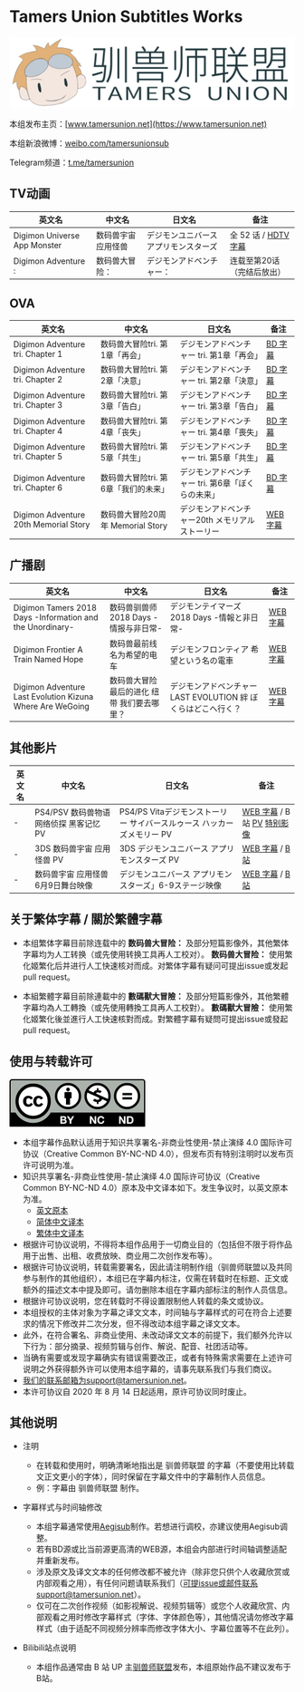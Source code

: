 # Tamers Union Subtitles Works

![](./logo.png)

本组发布主页：[www.tamersunion.net](https://www.tamersunion.net)

本组新浪微博：[weibo.com/tamersunionsub](https://weibo.com/tamersunionsub)

Telegram频道：[t.me/tamersunion](https://t.me/tamersunion)

## TV动画

| 英文名                           | 中文名                 | 日文名                            | 备注                                             |
| ------------------------------- | ---------------------- | -------------------------------- | ------------------------------------------------ |
| Digimon Universe App Monster    | 数码兽宇宙 应用怪兽      | デジモンユニバース アプリモンスターズ  | 全 52 话 / [HDTV 字幕](./Digimon_Universe_App_Monster) |
| Digimon Adventure :             | 数码兽大冒险：          | デジモンアドベンチャー：               | 连载至第20话（完结后放出）                                         |

## OVA
| 英文名                         | 中文名                  | 日文名                                 | 备注                                                         |
| ------------------------------ | ----------------------- | -------------------------------------- | ------------------------------------------------------------ |
| Digimon Adventure tri. Chapter 1  | 数码兽大冒险tri. 第1章「再会」       | デジモンアドベンチャー tri. 第1章「再会」| [BD 字幕](./Digimon_Adventure_tri_Chapter_1) |
| Digimon Adventure tri. Chapter 2  | 数码兽大冒险tri. 第2章「决意」       | デジモンアドベンチャー tri. 第2章「決意」| [BD 字幕](./Digimon_Adventure_tri_Chapter_2) |
| Digimon Adventure tri. Chapter 3  | 数码兽大冒险tri. 第3章「告白」       | デジモンアドベンチャー tri. 第3章「告白」| [BD 字幕](./Digimon_Adventure_tri_Chapter_3) |
| Digimon Adventure tri. Chapter 4  | 数码兽大冒险tri. 第4章「丧失」       | デジモンアドベンチャー tri. 第4章「喪失」| [BD 字幕](./Digimon_Adventure_tri_Chapter_4) |
| Digimon Adventure tri. Chapter 5  | 数码兽大冒险tri. 第5章「共生」       | デジモンアドベンチャー tri. 第5章「共生」| [BD 字幕](./Digimon_Adventure_tri_Chapter_5) |
| Digimon Adventure tri. Chapter 6  | 数码兽大冒险tri. 第6章「我们的未来」  | デジモンアドベンチャー tri. 第6章「ぼくらの未来」| [BD 字幕](./Digimon_Adventure_tri_Chapter_6) |
| Digimon Adventure 20th Memorial Story | 数码兽大冒险20周年 Memorial Story | デジモンアドベンチャー20th メモリアルストーリー | [WEB 字幕](./Digimon_Adventure_20th_Memorial_Story) |

## 广播剧
| 英文名                              | 中文名                              | 日文名                    | 备注                                       |
| -------------------------------- | -------------------------------- | ---------------------- | ---------------------------------------- |
| Digimon Tamers 2018 Days -Information and the Unordinary-            | 数码兽驯兽师 2018 Days -情报与非日常-               | デジモンテイマーズ2018 Days -情報と非日常-                   | [WEB 字幕](./Digimon_Tamers_2018_Days_Information_and_the_Unordinary) |
| Digimon Frontier A Train Named Hope   | 数码兽最前线 名为希望的电车               | デジモンフロンティア 希望という名の電車                  | [WEB 字幕](./Digimon_Frontier_A_Train_Named_Hope) |
| Digimon Adventure Last Evolution Kizuna Where Are WeGoing   | 数码兽大冒险 最后的进化 纽带 我们要去哪里？             | デジモンアドベンチャー LAST EVOLUTION 絆 ぼくらはどこへ行く？          | [WEB 字幕](./Digimon_Adventure_Last_Evolution_Kizuna_Where_Are_We_Going) |

## 其他影片

| 英文名                              | 中文名                              | 日文名                    | 备注                                       |
| -------------------------------- | -------------------------------- | ---------------------- | ---------------------------------------- |
| -            | PS4/PSV 数码兽物语 网络侦探 黑客记忆 PV                  | PS4/PS Vitaデジモンストーリー サイバースルゥース ハッカーズメモリー PV                   | [WEB 字幕](./PS4PSV_Digimon_Story_Cyber_Sleuth_Hackers_Memory_PV) / B 站 [PV](https://www.bilibili.com/video/av17216908/)  [特别影像](http://www.bilibili.com/video/av15941715/) |
| - | 3DS 数码兽宇宙 应用怪兽 PV                    | 3DS デジモンユニバース アプリモンスターズ PV            | [WEB 字幕](./3DS_Digimon_Universe_App_Monster_PV) / [B 站](http://www.bilibili.com/video/av5679135)  |
| -                | 数码兽宇宙 应用怪兽 6月9日舞台映像                             | デジモンユニバース アプリモンスターズ」6-9ステージ映像                 | [WEB 字幕](./Digimon_Universe_App_Monster_Stage) / [B 站](https://www.bilibili.com/video/av13745318) |


## 关于繁体字幕 / 關於繁體字幕

- 本组繁体字幕目前除连载中的 **数码兽大冒险：** 及部分短篇影像外，其他繁体字幕均为人工转换（或先使用转换工具再人工校对）。 **数码兽大冒险：** 使用繁化姬繁化后并进行人工快速核对而成。对繁体字幕有疑问可提出issue或发起pull request。

- 本組繁體字幕目前除連載中的 **數碼獸大冒險：** 及部分短篇影像外，其他繁體字幕均為人工轉換（或先使用轉換工具再人工校對）。 **數碼獸大冒險：** 使用繁化姬繁化後並進行人工快速核對而成。對繁體字幕有疑問可提出issue或發起pull request。


## 使用与转载许可

[![by-nc-nd](./by-nc-nd-4.0.svg)](https://creativecommons.org/licenses/by-nc-nd/4.0/deed.zh)

* 本组字幕作品默认适用于知识共享署名-非商业性使用-禁止演绎 4.0 国际许可协议（Creative Common BY-NC-ND 4.0），但发布页有特别注明时以发布页许可说明为准。
* 知识共享署名-非商业性使用-禁止演绎 4.0 国际许可协议（Creative Common BY-NC-ND 4.0）原本及中文译本如下。发生争议时，以英文原本为准。
  - [英文原本](https://creativecommons.org/licenses/by-nc-nd/4.0/)
  - [简体中文译本](https://creativecommons.org/licenses/by-nc-nd/4.0/deed.zh)
  - [繁体中文译本](https://creativecommons.org/licenses/by-nc-nd/4.0/deed.zh_TW)
* 根据许可协议说明，不得将本组作品用于一切商业目的（包括但不限于将作品用于出售、出租、收费放映、商业用二次创作发布等）。
* 根据许可协议说明，转载需要署名，因此请注明制作组（驯兽师联盟以及共同参与制作的其他组织），本组已在字幕内标注，仅需在转载时在标题、正文或额外的描述文本中提及即可。请勿删除本组在字幕内部标注的制作人员信息。
* 根据许可协议说明，您在转载时不得设置限制他人转载的条文或协议。
* 本组授权的主体对象为字幕之译文文本，时间轴与字幕样式的可在符合上述要求的情况下修改并二次分发，但不得改动本组字幕之译文文本。
* 此外，在符合署名、非商业使用、未改动译文文本的前提下，我们额外允许以下行为：部分摘录、视频剪辑与创作、解说、配音、社团活动等。
* 当确有需要或发现字幕确实有错误需要改正，或者有特殊需求需要在上述许可说明之外获得额外许可以使用本组字幕的，请事先联系我们与我们商议。
* 我们的联系邮箱为support@tamersunion.net。
* 本许可协议自 2020 年 8 月 14 日起适用，原许可协议同时废止。

## 其他说明

- 注明

  - 在转载和使用时，明确清晰地指出是 驯兽师联盟 的字幕（不要使用比转载文正文更小的字体），同时保留在字幕文件中的字幕制作人员信息。
  - 例：字幕由 驯兽师联盟 制作。

- 字幕样式与时间轴修改

  - 本组字幕通常使用[Aegisub](http://www.aegisub.org/)制作。若想进行调校，亦建议使用Aegisub调整。
  - 若有BD源或比当前源更高清的WEB源，本组会内部进行时间轴调整适配并重新发布。
  - 涉及原文及译文文本的任何修改都不被允许（除非您只供个人收藏欣赏或内部观看之用），有任何问题请联系我们（可提issue或邮件联系support@tamersunion.net）。
  - 仅可在二次创作视频（如影视解说、视频剪辑等）或您个人收藏欣赏、内部观看之用时修改字幕样式（字体、字体颜色等），其他情况请勿修改字幕样式（由于适配不同视频分辨率而修改字体大小、字幕位置等不在此列）。

- Bilibili站点说明
  - 本组作品通常由 B 站 UP 主[驯兽师联盟](https://space.bilibili.com/3923048)发布，本组原始作品不建议发布于B站。